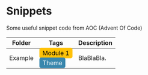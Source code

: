 # Snippets

Some useful snippet code from AOC (Advent Of Code)
<style>
.badge_module {
  background-color: #ffc107;
  color: black;
  padding: 4px 8px;
  text-align: center;
  border-radius: 5px;
}
.badge_theme {
  background-color: #3a87ad;
  color: white;
  padding: 4px 8px;
  text-align: center;
  border-radius: 5px;
}
</style>
<table>
    <thead>
        <tr>
            <th>Folder</th>
            <th>Tags</th>
            <th>Description</th>
        </tr>
    </thead>
    <tbody>
        <!-- ITEM --> 
        <tr>
            <td rowspan="2">Example</td>
            <td>
                <span class="badge_module">Module 1</span>
            </td>
            <td rowspan="2">BlaBlaBla.</td>
        </tr>
        <tr>
            <td>
                <span class="badge_theme">Theme</span>
            </td>
        </tr>
    </tbody>
</table>